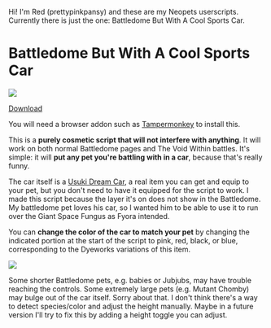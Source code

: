 Hi! I'm Red (prettypinkpansy) and these are my Neopets userscripts. Currently there is just the one: Battledome But With A Cool Sports Car.

# Battledome But With A Cool Sports Car

<img src="https://i.imgur.com/ixwk9c5.gif">

<a href="https://github.com/prettypinkpansy/neopets-userscripts/raw/refs/heads/main/Neopets%20-%20Battledome%20But%20With%20A%20Cool%20Sports%20Car.user.js">Download</a>

You will need a browser addon such as <a href="https://www.tampermonkey.net/">Tampermonkey</a> to install this.

This is a **purely cosmetic script that will not interfere with anything**. It will work on both normal Battledome pages and The Void Within battles. It's simple: it will **put any pet you're battling with in a car**, because that's really funny.

The car itself is a <a href="https://items.jellyneo.net/search/?name=usuki+dream+car">Usuki Dream Car</a>, a real item you can get and equip to your pet, but you don't need to have it equipped for the script to work. I made this script because the layer it's on does not show in the Battledome. My battledome pet loves his car, so I wanted him to be able to use it to run over the Giant Space Fungus as Fyora intended.

You can **change the color of the car to match your pet** by changing the indicated portion at the start of the script to pink, red, black, or blue, corresponding to the Dyeworks variations of this item.

<img src="https://i.imgur.com/Cvi7Fel.png">

Some shorter Battledome pets, e.g. babies or Jubjubs, may have trouble reaching the controls. Some extremely large pets (e.g. Mutant Chomby) may bulge out of the car itself. Sorry about that. I don't think there's a way to detect species/color and adjust the height manually. Maybe in a future version I'll try to fix this by adding a height toggle you can adjust.
